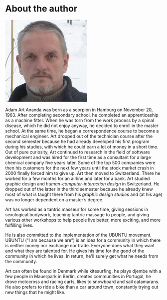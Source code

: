 # About the author

![olaf](../images/olaf.png "olaf")

Adam Art Ananda was born as a scorpion in Hamburg on November 20, 1963.
After completing secondary school, he completed an apprenticeship as a machine fitter. When he was torn from the work process by a spinal disease, which he did not enjoy anyway, he decided to enroll in the master school. At the same time, he began a correspondence course to become a mechanical engineer. Art dropped out of the technician course after the second semester because he had already developed his first program during his studies, with which he could earn a lot of money in a short time.
Out of pure curiosity, Art continued to research in the field of software development and was hired for the first time as a consultant for a large chemical company five years later. Some of the top 500 companies were then his customers for the next few years until the stock market crash in 2000 finally forced him to give up.
Art then moved to Switzerland. There he worked for a few months for an airline and later for a bank. Art studied graphic design and *human-computer-interaction design* in Switzerland. He dropped out of the latter in the third semester because he already knew most of what is taught there from his *graphic design studies* and (at his age) was no longer dependent on a master’s degree.

Art has worked as a tantric masseur for some time, giving sessions in sexological bodywork, teaching tantric massage to people, and giving various other workshops to help people live better, more exciting, and more fulfilling lives.

He is also committed to the implementation of the UBUNTU movement. UBUNTU (“I am because we are”) is an idea for a community in which there is neither money nor exchange nor trade. Everyone does what they want and what they are talented for. He gives his time for the good of the community in which he lives. In return, he'll surely get what he needs from the community.  

Art can often be found in Denmark while kitesurfing, he plays djembe with a few people in Mauerpark in Berlin, creates communities in Portugal, he drove motocross and racing carts, likes to snowboard and sail catamarans. He also prefers to ride a bike than a car around town, constantly trying out new things that he might like.